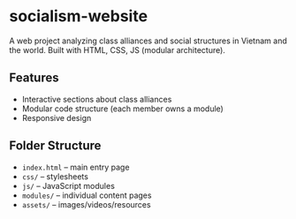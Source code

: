 # socialism-website
A web project analyzing class alliances and social structures in Vietnam and the world. Built with HTML, CSS, JS (modular architecture).
## Features
- Interactive sections about class alliances
- Modular code structure (each member owns a module)
- Responsive design

## Folder Structure
- `index.html` – main entry page
- `css/` – stylesheets
- `js/` – JavaScript modules
- `modules/` – individual content pages
- `assets/` – images/videos/resources
